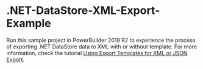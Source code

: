 # .NET-DataStore-XML-Export-Example

Run this sample project in PowerBuilder 2019 R2 to experience the process of exporting .NET DataStore data to XML with or without template. For more information, check the tutorial [Using Export Templates for XML or JSON Export](https://github.com/Appeon/.NET-DataStore-XML-Export-Example/blob/master/Using_Export_Templates_for_XML_or_JSON_Export.md).
